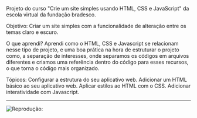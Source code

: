 Projeto do curso "Crie um site simples usando HTML, CSS e JavaScript" da escola virtual da fundação bradesco.

Objetivo: Criar um site simples com a funcionalidade de alteração entre os temas claro e escuro.

O que aprendi? Aprendi como o HTML, CSS e Javascript se relacionam nesse tipo de projeto, e uma boa prática na hora de estruturar o projeto como, a separação de interesses, onde separamos os códigos em arquivos diferentes e criamos uma referência dentro do código para esses recursos, o que torna o código mais organizado.

Tópicos: 
    Configurar a estrutura do seu aplicativo web.
    Adicionar um HTML básico ao seu aplicativo web.
    Aplicar estilos ao HTML com o CSS.
    Adicionar interatividade com Javascript. 

---
![Reprodução:](https://i.imgur.com/z7ktWUd.gif)